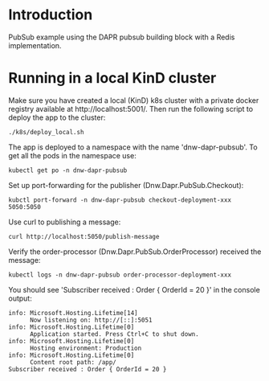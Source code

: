 # Introduction

PubSub example using the DAPR pubsub building block with a Redis implementation. 

# Running in a local KinD cluster

Make sure you have created a local (KinD) k8s cluster with a private docker registry available at http://localhost:5001/. Then run the following script to deploy the app to the cluster: 

```shell
./k8s/deploy_local.sh
```

The app is deployed to a namespace with the name 'dnw-dapr-pubsub'. To get all the pods in the namespace use:

```shell
kubectl get po -n dnw-dapr-pubsub
```

Set up port-forwarding for the publisher (Dnw.Dapr.PubSub.Checkout):

```shell
kubctl port-forward -n dnw-dapr-pubsub checkout-deployment-xxx 5050:5050
```

Use curl to publishing a message:

```shell
curl http://localhost:5050/publish-message
```

Verify the order-processor (Dnw.Dapr.PubSub.OrderProcessor) received the message:

```shell
kubectl logs -n dnw-dapr-pubsub order-processor-deployment-xxx 
```

You should see 'Subscriber received : Order { OrderId = 20 }' in the console output:

```shell
info: Microsoft.Hosting.Lifetime[14]
      Now listening on: http://[::]:5051
info: Microsoft.Hosting.Lifetime[0]
      Application started. Press Ctrl+C to shut down.
info: Microsoft.Hosting.Lifetime[0]
      Hosting environment: Production
info: Microsoft.Hosting.Lifetime[0]
      Content root path: /app/
Subscriber received : Order { OrderId = 20 }
```